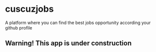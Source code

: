 # cuscuzjobs
A platform where you can find the best jobs opportunity according your github profile

## Warning! This app is under construction
